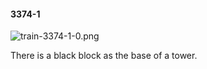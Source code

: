 #### 3374-1
![train-3374-1-0.png](https://github.com/lil-lab/nlvr/raw/master/nlvr/train/images/67/train-3374-1-0.png "train-3374-1-0.png")

There is a black block as the base of a tower.